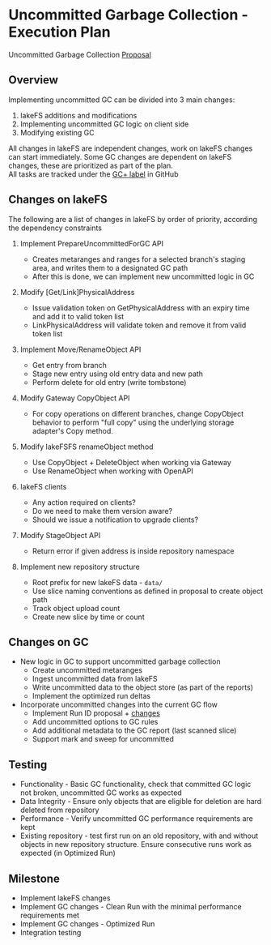 # Uncommitted Garbage Collection - Execution Plan

Uncommitted Garbage Collection [Proposal](link-to-proposal)

## Overview

Implementing uncommitted GC can be divided into 3 main changes:
1. lakeFS additions and modifications
2. Implementing uncommitted GC logic on client side
3. Modifying existing GC

All changes in lakeFS are independent changes, work on lakeFS changes can start immediately.
Some GC changes are dependent on lakeFS changes, these are prioritized as part of the plan.  
All tasks are tracked under the [GC+ label](https://github.com/treeverse/lakeFS/labels/GC%2B) in GitHub

## Changes on lakeFS

The following are a list of changes in lakeFS by order of priority, according the dependency constraints 

1. Implement PrepareUncommittedForGC API
   - Creates metaranges and ranges for a selected branch's staging area, and writes them to a designated GC path
   - After this is done, we can implement new uncommitted logic in GC

2. Modify [Get/Link]PhysicalAddress
    - Issue validation token on GetPhysicalAddress with an expiry time and add it to valid token list
    - LinkPhysicalAddress will validate token and remove it from valid token list

3. Implement Move/RenameObject API
    - Get entry from branch
    - Stage new entry using old entry data and new path 
    - Perform delete for old entry (write tombstone)

4. Modify Gateway CopyObject API
    - For copy operations on different branches, change CopyObject behavior to perform "full copy" using the underlying 
   storage adapter's Copy method.

5. Modify lakeFSFS renameObject method
    - Use CopyObject + DeleteObject when working via Gateway
    - Use RenameObject when working with OpenAPI

6. lakeFS clients
    - Any action required on clients?
    - Do we need to make them version aware?
    - Should we issue a notification to upgrade clients?

7. Modify StageObject API
    - Return error if given address is inside repository namespace

8. Implement new repository structure
    - Root prefix for new lakeFS data - `data/`
    - Use slice naming conventions as defined in proposal to create object path
    - Track object upload count
    - Create new slice by time or count

## Changes on GC

- New logic in GC to support uncommitted garbage collection
  - Create uncommitted metaranges
  - Ingest uncommitted data from lakeFS
  - Write uncommitted data to the object store (as part of the reports)
  - Implement the optimized run deltas
- Incorporate uncommitted changes into the current GC flow
  - Implement Run ID proposal + [changes](https://github.com/treeverse/lakeFS/issues/4469)
  - Add uncommitted options to GC rules
  - Add additional metadata to the GC report (last scanned slice)
  - Support mark and sweep for uncommitted 

## Testing

- Functionality - Basic GC functionality, check that committed GC logic not broken, uncommitted GC works as expected
- Data Integrity - Ensure only objects that are eligible for deletion are hard deleted from repository
- Performance - Verify uncommitted GC performance requirements are kept
- Existing repository - test first run on an old repository, with and without objects in new repository structure. Ensure consecutive runs work as expected (in Optimized Run)

## Milestone

- Implement lakeFS changes
- Implement GC changes - Clean Run with the minimal performance requirements met
- Implement GC changes - Optimized Run
- Integration testing
